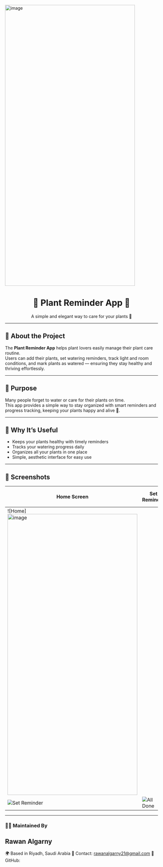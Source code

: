 <img width="428" height="926" alt="image" src="https://github.com/user-attachments/assets/afce3f69-8df8-434f-bef2-a734ef10e2b4" /><h1 align="center">🌿 Plant Reminder App 🌿</h1>

<p align="center">A simple and elegant way to care for your plants 🌱</p>

---

## 🌸 About the Project
The **Plant Reminder App** helps plant lovers easily manage their plant care routine.  
Users can add their plants, set watering reminders, track light and room conditions, and mark plants as watered — ensuring they stay healthy and thriving effortlessly.

---

## 🌼 Purpose
Many people forget to water or care for their plants on time.  
This app provides a simple way to stay organized with smart reminders and progress tracking, keeping your plants happy and alive 🌿.

---

## 🌿 Why It’s Useful
- Keeps your plants healthy with timely reminders  
- Tracks your watering progress daily  
- Organizes all your plants in one place  
- Simple, aesthetic interface for easy use  

---
## 🌻 Screenshots
| Home Screen                  | Set Reminder                         | All Done Page                    |
| ---------------------------- | ------------------------------------ | -------------------------------- |
| ![Home] <img width="428" height="926" alt="image" src="https://github.com/user-attachments/assets/060c117c-4d9c-4faf-81ed-a7232b508400" />
 | ![Set Reminder](link-to-screenshot2) | ![All Done](link-to-screenshot3) |


---
### 👩‍💻 Maintained By
## Rawan Algarny
🌍 Based in Riyadh, Saudi Arabia 
💌 Contact: rawanalgarny21@gmail.com
📱 GitHub: 

